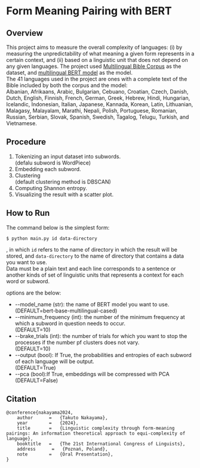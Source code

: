 # Form Meaning Pairing with BERT

## Overview
This project aims to measure the overall complexity of languages:
(i) by measuring the unpredictability of what meaning a given form represents in a certain context, and
(ii) based on a linguistic unit that does not depend on any given languages.
The project used [Multilingual Bible Corpus](https://christos-c.com/bible/) as the dataset, and [multilingual BERT model](https://huggingface.co/google-bert/bert-base-multilingual-cased) as the model.<br>
The 41 languages used in the project are ones with a complete text of the Bible included by both the corpus and the model:<br>
Albanian, Afrikaans, Arabic, Bulgarian, Cebuano, Croatian, Czech, Danish, Dutch, English, Finnish, French, German, Greek, Hebrew, Hindi, Hungarian, Icelandic, Indonesian, Italian, Japanese, Kannada, Korean, Latin, Lithuanian, Malagasy, Malayalam, Marathi, Nepali, Polish, Portuguese, Romanian, Russian, Serbian, Slovak, Spanish, Swedish, Tagalog, Telugu, Turkish, and Vietnamese.

## Procedure
1. Tokenizing an input dataset into subwords.<br>
   (defalu subword is WordPiece)
2. Embedding each subword.
3. Clustering<br>
   (default clustering method is DBSCAN)
4. Computing Shannon entropy.
5. Visualizing the result with a scatter plot.

## How to Run
The command below is the simplest form:
```
$ python main.py id data-directory
```
, in which `id` refers to the name of directory in which the result will be stored, and `data-directory` to the name of directory that contains a data you want to use.<br>
Data must be a plain text and each line corresponds to a sentence or another kinds of set of linguistic units that represents a context for each word or subword.

options are the below:
- --model_name (str): the name of BERT model you want to use.<br>(DEFAULT=bert-base-multilingual-cased)
- --minimum_frequency (int): the number of the minimum frequency at which a subword in question needs to occur.<br>(DEFAULT=10)
- --brake_trials (int): the number of trials for which you want to stop the processes if the number pf clusters does not vary.<br>(DEFAULT=10)
- --output (bool): If True, the probabilities and entropies of each subword of each language will be output.<br>(DEFAULT=True)
- --pca (bool):If True, embeddings will be compressed with PCA<br>(DEFAULT=False)


## Citation
```
@conference{nakayama2024,
    author      =   {Takuto Nakayama},
    year        =   {2024},
    title       =   {Linguistic complexity through form-meaning pairings: An information theoretical approach to equi-complexity of language},
    booktitle   =   {The 21st International Congress of Linguists},
    address      =   {Poznań, Poland},
    note        =   {Oral Presentation},
}
```